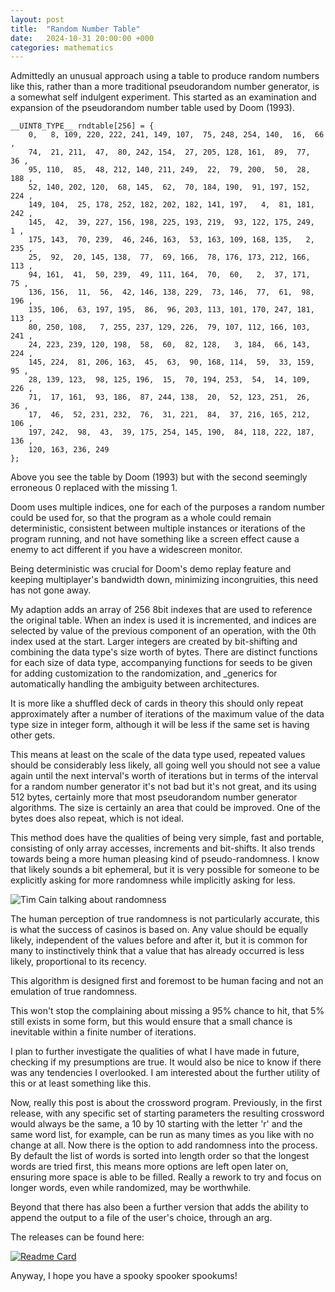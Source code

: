```yaml
---
layout: post
title:  "Random Number Table"
date:   2024-10-31 20:00:00 +000
categories: mathematics
---
```

Admittedly an unusual approach using a table to produce random numbers like this, rather than a more traditional pseudorandom number generator, is a somewhat self indulgent experiment. This started as an examination and expansion of the pseudorandom number table used by Doom (1993). 

```
__UINT8_TYPE__ rndtable[256] = {
    0,   8, 109, 220, 222, 241, 149, 107,  75, 248, 254, 140,  16,  66 ,
    74,  21, 211,  47,  80, 242, 154,  27, 205, 128, 161,  89,  77,  36 ,
    95, 110,  85,  48, 212, 140, 211, 249,  22,  79, 200,  50,  28, 188 ,
    52, 140, 202, 120,  68, 145,  62,  70, 184, 190,  91, 197, 152, 224 ,
    149, 104,  25, 178, 252, 182, 202, 182, 141, 197,   4,  81, 181, 242 ,
    145,  42,  39, 227, 156, 198, 225, 193, 219,  93, 122, 175, 249,   1 ,
    175, 143,  70, 239,  46, 246, 163,  53, 163, 109, 168, 135,   2, 235 ,
    25,  92,  20, 145, 138,  77,  69, 166,  78, 176, 173, 212, 166, 113 ,
    94, 161,  41,  50, 239,  49, 111, 164,  70,  60,   2,  37, 171,  75 ,
    136, 156,  11,  56,  42, 146, 138, 229,  73, 146,  77,  61,  98, 196 ,
    135, 106,  63, 197, 195,  86,  96, 203, 113, 101, 170, 247, 181, 113 ,
    80, 250, 108,   7, 255, 237, 129, 226,  79, 107, 112, 166, 103, 241 ,
    24, 223, 239, 120, 198,  58,  60,  82, 128,   3, 184,  66, 143, 224 ,
    145, 224,  81, 206, 163,  45,  63,  90, 168, 114,  59,  33, 159,  95 ,
    28, 139, 123,  98, 125, 196,  15,  70, 194, 253,  54,  14, 109, 226 ,
    71,  17, 161,  93, 186,  87, 244, 138,  20,  52, 123, 251,  26,  36 ,
    17,  46,  52, 231, 232,  76,  31, 221,  84,  37, 216, 165, 212, 106 ,
    197, 242,  98,  43,  39, 175, 254, 145, 190,  84, 118, 222, 187, 136 ,
    120, 163, 236, 249
};
```

Above you see the table by Doom (1993) but with the second seemingly erroneous 0 replaced with the missing 1.

Doom uses multiple indices, one for each of the purposes a random number could be used for, so that the program as a whole could remain deterministic, consistent between multiple instances or iterations of the program running, and not have something like a screen effect cause a enemy to act different if you have a widescreen monitor.  

Being deterministic was crucial for Doom's demo replay feature and keeping multiplayer's bandwidth down, minimizing incongruities, this need has not gone away.

My adaption adds an array of 256 8bit indexes that are used to reference the original table. When an index is used it is incremented, and indices are selected by value of the previous component of an operation, with the 0th index used at the start. Larger integers are created by bit-shifting and combining the data type's size worth of bytes. There are distinct functions for each size of data type, accompanying functions for seeds to be given for adding customization to the randomization, and _generics for automatically handling the ambiguity between architectures.

It is more like a shuffled deck of cards in theory this should only repeat approximately after a number of iterations of the maximum value of the data type size in integer form, although it will be less if the same set is having other gets.

This means at least on the scale of the data type used, repeated values should be considerably less likely, all going well you should not see a value again until the next interval's worth of iterations but in terms of the interval for a random number generator it's not bad but it's not great, and its using 512 bytes, certainly more that most pseudorandom number generator algorithms. The size is certainly an area that could be improved. One of the bytes does also repeat, which is not ideal.

This method does have the qualities of being very simple, fast and portable, consisting of only array accesses, increments and bit-shifts. It also trends towards being a more human pleasing kind of pseudo-randomness. I know that likely sounds a bit ephemeral, but it is very possible for someone to be explicitly asking for more randomness while implicitly asking for less.

![Tim Cain talking about randomness](https://youtu.be/DqL9R5PqE20)

The human perception of true randomness is not particularly accurate, this is what the success of casinos is based on. Any value should be equally likely, independent of the values before and after it, but it is common for many to instinctively think that a value that has already occurred is less likely, proportional to its recency.

This algorithm is designed first and foremost to be human facing and not an emulation of true randomness.

This won't stop the complaining about missing a 95% chance to hit, that 5% still exists in some form, but this would ensure that a small chance is inevitable within a finite number of iterations.

I plan to further investigate the qualities of what I have made in future, checking if my presumptions are true. It would also be nice to know if there was any tendencies I overlooked. I am interested about the further utility of this or at least something like this.

Now, really this post is about the crossword program. Previously, in the first release, with any specific set of starting parameters the resulting crossword would always be the same, a 10 by 10 starting with the letter 'r' and the same word list, for example, can be run as many times as you like with no change at all. Now there is the option to add randomness into the process. By default the list of words is sorted into length order so that the longest words are tried first, this means more options are left open later on, ensuring more space is able to be filled. Really a rework to try and focus on longer words, even while randomized, may be worthwhile.

Beyond that there has also been a further version that adds the ability to append the output to a file of the user's choice, through an arg.

The releases can be found here:

[![Readme Card](https://github-readme-stats.vercel.app/api/pin/?username=MegaDarken&repo=Crossword-standalone)](https://github.com/MegaDarken/Crossword-standalone)

Anyway, I hope you have a spooky spooker spookums!